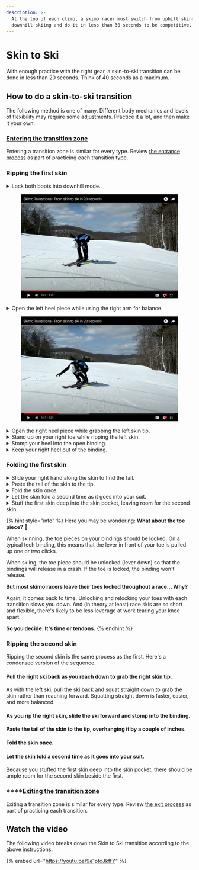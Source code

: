 ```yaml
---
description: >-
  At the top of each climb, a skimo racer must switch from uphill skinning to
  downhill skiing and do it in less than 30 seconds to be competitive.
---
```


# Skin to Ski

With enough practice with the right gear, a skin-to-ski transition can be done in less than 20 seconds. Think of 40 seconds as a maximum.

## How to do a skin-to-ski transition <a href="#how-to-do-a-skin-to-ski-transition-in-20-seconds" id="how-to-do-a-skin-to-ski-transition-in-20-seconds"></a>

The following method is one of many. Different body mechanics and levels of flexibility may require some adjustments. Practice it a lot, and then make it your own.

### [Entering the transition zone](skin-to-ski.md#entering-a-transition-zone)

Entering a transition zone is similar for every type. Review [the entrance process](entering-a-transition-zone.md) as part of practicing each transition type.

### Ripping the first skin

<details>

<summary>Lock both boots into downhill mode.</summary>

After placing your poles on the ground, move your hands straight to your boot levers. Lock them into downhill mode.

Do not stand up.

</details>

<figure><img src="../.gitbook/assets/skin-to-ski-04-lock-both-boots.png" alt=""><figcaption></figcaption></figure>

<details>

<summary>Open the left heel piece while using the right arm for balance.</summary>

When your boots lock, your hands will be close to your bindings. Take advantage of their proximity. Reach back to open the heel piece of the left-hand binding. At the same time, extend your right arm for balance.

But don't try and open both bindings at once. That makes you crouch on two tip-toes which is unstable. Falling over wastes time.

</details>

<figure><img src="../.gitbook/assets/skin-to-ski-05-open-left-heel-piece.png" alt=""><figcaption></figcaption></figure>

<details>

<summary>Open the right heel piece while grabbing the left skin tip.</summary>

Pull the left ski back toward you to grab the skin tip. As you grab the skin tip, unlock the heel piece of the right-hand binding.

</details>

<details>

<summary>Stand up on your right toe while ripping the left skin.</summary>

As you stand up on your right leg, slide the left ski forward as your left arm pulls backward. Sliding the ski forward will help remove the whole skin without having the tail stick and get caught under the ski.

</details>

<details>

<summary>Stomp your heel into the open binding.</summary>

As the skin comes free and the left ski goes forward, stomp your foot into the binding.

</details>

<details>

<summary>Keep your right heel out of the binding.</summary>

Stay on your right toe so that the right-hand binding doesn't lock prematurely. If it does, it'll make ripping the right skin more awkward. Keep your heel raised until you rip the right-hand skin.

</details>

### Folding the first skin

<details>

<summary>Slide your right hand along the skin to find the tail.</summary>

While holding the skin tip with your left-hand, slide your right hand along the back of the skin until you can grab the tail. Extend your index finger along the back of the skin as you guide the tail toward the tip.

</details>

<details>

<summary>Paste the tail of the skin to the tip.</summary>

Press the tip and tail together, but make sure the tail overhangs the tip by a couple of inches. The overhanging tail has two purposes:

* It's easier to grab the exposed tail and separate the glue at the next transition; and
* The overhanging tail can thaw next to your torso. (See step #\[two below this one])

</details>

<details>

<summary>Fold the skin once.</summary>

Fold the skin neatly. Keep your skins organized to save time when you need to re-use them. Do not ball them up. Untangling skins costs more time than folding them.

</details>

<details>

<summary>Let the skin fold a second time as it goes into your suit.</summary>

With the skin folded once and grasped in the middle, the skin will fold a second time as it goes into the skin pocket. Position the skin so that the overhanging tail is against your torso. That way your body heat will melt any snow or ice on the tail and your base layer will absorb the moisture. With the next application, there's a much better chance of good adhesion.

Do not put skins in your pack. Taking your pack off is a total waste of time, and your skins won't thaw. Wasted time and icy skins ruin races.

</details>

<details>

<summary>Stuff the first skin deep into the skin pocket, leaving room for the second skin.</summary>

A neatly double-folded skin will leave enough room for a second. That way you can alternate pairs of skins and skin pockets from right to left with each transition.

</details>

{% hint style="info" %}
Here you may be wondering: **What about the toe piece?** 🤔

When skinning, the toe pieces on your bindings should be locked. On a typical tech binding, this means that the lever in front of your toe is pulled up one or two clicks.

When skiing, the toe piece should be unlocked (lever down) so that the bindings will release in a crash. If the toe is locked, the binding won't release.

**But most skimo racers leave their toes locked throughout a race... Why?**

Again, it comes back to time. Unlocking and relocking your toes with each transition slows you down. And (in theory at least) race skis are so short and flexible, there's likely to be less leverage at work tearing your knee apart.

**So you decide: It's time or tendons.**
{% endhint %}

### Ripping the second skin

Ripping the second skin is the same process as the first. Here's a condensed version of the sequence.

#### **Pull the right ski back as you reach down to grab the right skin tip.**

As with the left ski, pull the ski back and squat straight down to grab the skin rather than reaching forward. Squatting straight down is faster, easier, and more balanced.

#### **As you rip the right skin, slide the ski forward and stomp into the binding.**

#### **Paste the tail of the skin to the tip, overhanging it by a couple of inches.** <a href="#17-paste-the-tail-of-the-skin-to-the-tip-overhanging-it-by-a-couple-of-inches" id="17-paste-the-tail-of-the-skin-to-the-tip-overhanging-it-by-a-couple-of-inches"></a>

#### **Fold the skin once.**

#### **Let the skin fold a second time as it goes into your suit.** <a href="#19-let-the-skin-fold-a-second-time-as-it-goes-into-your-suit" id="19-let-the-skin-fold-a-second-time-as-it-goes-into-your-suit"></a>

Because you stuffed the first skin deep into the skin pocket, there should be ample room for the second skin beside the first.

### ****[Exiting the transition zone](exiting-a-transition-zone.md)

Exiting a transition zone is similar for every type. Review [the exit process](exiting-a-transition-zone.md) as part of practicing each transition.

## Watch the video

The following video breaks down the Skin to Ski transition according to the above instructions.

{% embed url="https://youtu.be/9e1ptcJkffY" %}
